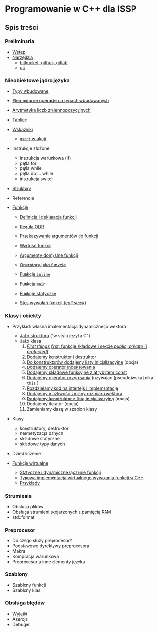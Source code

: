 # Programowanie w C++ dla ISSP

## Spis treści

### Preliminaria

- [Wstęp](./00-wstep.md)
- [Narzędzia](./01-narzedzia.md)
  - [bitbucket, github, gitlab](./01a-githubs.md) 
  - [git](./01b-git.md)

### Nieobiektowe jądro języka

- [Typy wbudowane](./02-typy-wbudowane.md)

- [Elementarne operacje na typach wbudowanych](./03-elementarne-operacje.md)

- [Arytmetyka liczb zmiennopozycyjnych](./04-arytmetyka-zmiennopozycyjna.md)

- [Tablice](05-tablice.md)
- [Wskaźniki](./06-wskazniki.md)
  - [`qsort` w akcji](06a-qsort.md)

- Instrukcje złożone
  - instrukcja warunkowa (if)
  - pętla for
  - pętla while
  - pętla do ... while
  - instrukcja switch

- [Struktury](./07-struktury.md)
- [Referencje](./08-referencje.md)
- [Funkcje](./08-funkcje.md)
  - [Definicja i deklaracja funkcji](./08a-deklaracja-i-definicja.md)
  - [Reguła ODR](./08b-regula-ODR.md)

  - [Przekazywanie argumentów do funkcji](./08c-argumenty-funkcji.md)

  - [Wartość funkcji](./08d-wartosc-funkcji.md)

  - [Argumenty domyślne funkcji](./08e-argumenty-domyslne.md)

  - [Operatory jako funkcje](./08o-operatory.md)

  - [Funkcje `inline`](./08f-funkcje-inline.md)

  - [Funkcja `main`](./08g-funkcja-main.md)

  - [Funkcje statyczne](./08h-funkcje-statyczne.md)

  - [Stos wywołań funkcji (*call stack*)](./08i-call-stack.md)


### Klasy i obiekty

- Przykład: własna implementacja dynamicznego wektora
  - [Jako struktura](./09a-dyn-vec-struct.md) ("w stylu języka C")
  - Jako klasa
    1. [*First things first*: funkcje składowe i sekcje *public*, *private* (i *protected*)](./09a-dyn-vec-member-fun-public-private.md) 
    2. [Dodajemy konstruktor i destruktor](./09b-dyn-vec-konstruktor-destruktor.md)
    3. [Do konstruktorów dodajemy listy inicjalizacyjne](./09c-dyn-vec-konstruktor-preambula.md) (opcja)
    4. [Dodajemy operator indeksowania](./09d-dyn-vec-operator-indeksowania.md)  
    5. [Dodajemy składowe funkcyjne z atrybutem const](./09e-dyn-vec-skladowe-const.md) 
    6. [Dodajemy operator przypisania](./09f-dyn-vec-assignment-operator.md) (używając (pseudo)wskaźnika `this` )
    7. [Rozdzielamy kod na interfejs i implementację](./09g-dyn-vec-interface-implementation.md)
    8. [Dodajemy  możliwość zmiany rozmiaru wektora](./09g-dyn-vec-resize.md)
    9. [Dodajemy konstruktor z listą inicjalizacyjną](./09h-dyn-vec-initialiser-list.md) (opcja)
    10. Dodajemy iterator (opcja)
    11. Zamieniamy klasę w szablon klasy

- Klasy
  - konstruktory, destruktor
  - hermetyzacja danych
  - składowe statyczne
  - składowe typy danych
- Dziedziczenie
- [Funkcje wirtualne](./14-funkcje.wirtualne.md)
  - [Statyczne i dynamiczne łączenie funkcji](14a-laczenie-funkcji.md)
  - [Typowa implementacja wirtualnego wywołania funkcji w C++](14b-wywolanie-wirtualne.md)
  - [Przykłady](14c-przyklady-wirtualne.md) 

### Strumienie

- Obsługa plików
- Obsługa strumieni skojarzonych z pamięcią RAM
- std::format


### Preprocesor

- Do czego służy preprocesor?
- Podstawowe dyrektywy preprocesora
- Makra
- Kompilacja warunkowa
- Preprocesor a inne elementy języka

### Szablony

- Szablony funkcji
- Szablony klas

### Obsługa błędów

- Wyjątki
- Asercje
- Debuger

